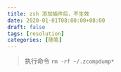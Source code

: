 ```yaml
---
title: zsh 添加插件后，不生效
date: 2020-01-01T08:00:00+08:00
draft: false
tags: [resolution]
categories: [随笔]
---
```


> 执行命令 `rm -rf ~/.zcompdump*`